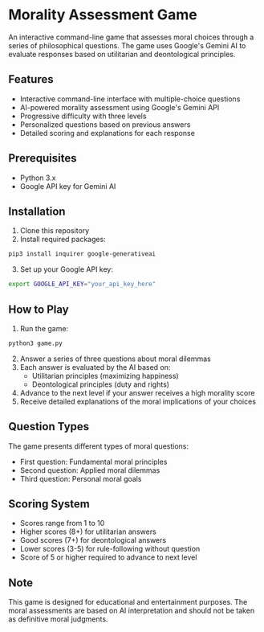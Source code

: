 # Morality Assessment Game

An interactive command-line game that assesses moral choices through a series of philosophical questions. The game uses Google's Gemini AI to evaluate responses based on utilitarian and deontological principles.

## Features

- Interactive command-line interface with multiple-choice questions
- AI-powered morality assessment using Google's Gemini API
- Progressive difficulty with three levels
- Personalized questions based on previous answers
- Detailed scoring and explanations for each response

## Prerequisites

- Python 3.x
- Google API key for Gemini AI

## Installation

1. Clone this repository
2. Install required packages:
```bash
pip3 install inquirer google-generativeai
```

3. Set up your Google API key:
```bash
export GOOGLE_API_KEY="your_api_key_here"
```

## How to Play

1. Run the game:
```bash
python3 game.py
```

2. Answer a series of three questions about moral dilemmas
3. Each answer is evaluated by the AI based on:
   - Utilitarian principles (maximizing happiness)
   - Deontological principles (duty and rights)
4. Advance to the next level if your answer receives a high morality score
5. Receive detailed explanations of the moral implications of your choices

## Question Types

The game presents different types of moral questions:
- First question: Fundamental moral principles
- Second question: Applied moral dilemmas
- Third question: Personal moral goals

## Scoring System

- Scores range from 1 to 10
- Higher scores (8+) for utilitarian answers
- Good scores (7+) for deontological answers
- Lower scores (3-5) for rule-following without question
- Score of 5 or higher required to advance to next level

## Note

This game is designed for educational and entertainment purposes. The moral assessments are based on AI interpretation and should not be taken as definitive moral judgments. 